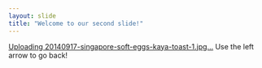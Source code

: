 ```yaml
---
layout: slide
title: "Welcome to our second slide!"
---
```

[Uploading 20140917-singapore-soft-eggs-kaya-toast-1.jpg…]()
Use the left arrow to go back!
